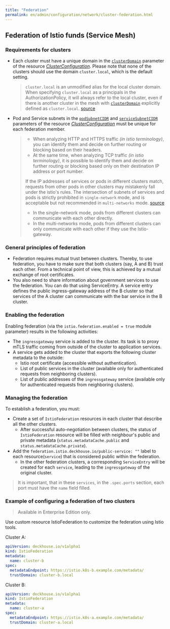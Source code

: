 ```yaml
---
title: "Federation"
permalink: en/admin/configuration/network/cluster-federation.html
---
```


## Federation of Istio funds (Service Mesh)

<!-- Transferred with minor modifications from https://deckhouse.io/products/kubernetes-platform/documentation/latest/modules/istio/#federation -->

### Requirements for clusters

* Each cluster must have a unique domain in the [`clusterDomain`](../../reference/cr/clusterconfiguration/#clusterconfiguration-clusterdomain) parameter of the resource [_ClusterConfiguration_](../../reference/cr/clusterconfiguration/). Please note that none of the clusters should use the domain `cluster.local`, which is the default setting.

  > `cluster.local` is an unmodified alias for the local cluster domain.
  > When specifying `cluster.local` as a principals in the AuthorizationPolicy, it will always refer to the local cluster, even if there is another cluster in the mesh with [`clusterDomain`](../../reference/cr/clusterconfiguration/#clusterconfiguration-clusterdomain) explicitly defined as `cluster.local`.
  > [source](https://istio.io/latest/docs/tasks/security/authorization/authz-td-migration/#best-practices)

* Pod and Service subnets in the [`podSubnetCIDR`](../../reference/cr/clusterconfiguration/#clusterconfiguration-podsubnetcidr) and [`serviceSubnetCIDR`](../../reference/cr/clusterconfiguration/#clusterconfiguration-servicesubnetcidr) parameters of the resource [_ClusterConfiguration_](../../reference/cr/clusterconfiguration/) must be unique for each federation member.

  > - When analyzing HTTP and HTTPS traffic _(in istio terminology)_, you can identify them and decide on further routing or blocking based on their headers.
  > - At the same time, when analyzing TCP traffic _(in istio terminology)_, it is possible to identify them and decide on further routing or blocking based only on their destination IP address or port number.
  >
  > If the IP addresses of services or pods in different clusters match, requests from other pods in other clusters may mistakenly fall under the istio's rules.
  > The intersection of subnets of services and pods is strictly prohibited in `single-network` mode, and is acceptable but not recommended in `multi-networks` mode.
  > [source](https://istio.io/latest/docs/ops/deployment/deployment-models/#single-network )
  >
  > - In the single-network mode, pods from different clusters can communicate with each other directly.
  > - In the multi-networks mode, pods from different clusters can only communicate with each other if they use the Istio-gateway.

### General principles of federation

* Federation requires mutual trust between clusters. Thereby, to use federation, you have to make sure that both clusters (say, A and B) trust each other. From a technical point of view, this is achieved by a mutual exchange of root certificates.
* You also need to share information about government services to use the federation. You can do that using ServiceEntry. A service entry defines the public ingress-gateway address of the B cluster so that services of the A cluster can communicate with the bar service in the B cluster.

<div data-presentation="../../../presentations/istio/federation_common_principles_en.pdf"></div>
<!--- Source: https://docs.google.com/presentation/d/1klrLIXqe-zl9Dspbsu9nTI1a1nD3v7HHQqIN4iqF00s/ --->

### Enabling the federation

Enabling federation (via the `istio.federation.enabled = true` module parameter) results in the following activities:

* The `ingressgateway` service is added to the cluster. Its task is to proxy mTLS traffic coming from outside of the cluster to application services.
* A service gets added to the cluster that exports the following cluster metadata to the outside:
  * Istio root certificate (accessible without authentication).
  * List of public services in the cluster (available only for authenticated requests from neighboring clusters).
  * List of public addresses of the `ingressgateway` service (available only for authenticated requests from neighboring clusters).

### Managing the federation

<div data-presentation="../../../presentations/istio/federation_istio_federation_en.pdf"></div>
<!--- Source: https://docs.google.com/presentation/d/1dYOeYKGaGOsgskWCDDcVJfXcMC9iQ4cvaCkhyqrDKgg/ --->

To establish a federation, you must:

* Create a set of `IstioFederation` resources in each cluster that describe all the other clusters.
  * After successful auto-negotiation between clusters, the status of `IstioFederation` resource will be filled with neighbour's public and private metadata (`status.metadataCache.public` and `status.metadataCache.private`).
* Add the `federation.istio.deckhouse.io/public-service: ""` label to each resource(`service`) that is considered public within the federation.
  * In the other federation clusters, a corresponding `ServiceEntry` will be created for each `service`, leading to the `ingressgateway` of the original cluster.

> It is important, that in these `services`, in the `.spec.ports` section, each port must have the `name` field filled.

<!-- Transferred with minor modifications from https://deckhouse.io/products/kubernetes-platform/documentation/latest/modules/istio/#federation -->

### Example of configuring a federation of two clusters

> Available in Enterprise Edition only.

Use custom resource IstioFederation to customize the federation using Istio tools.

Cluster A:

```yaml
apiVersion: deckhouse.io/v1alpha1
kind: IstioFederation
metadata:
  name: cluster-b
spec:
  metadataEndpoint: https://istio.k8s-b.example.com/metadata/
  trustDomain: cluster-b.local
```

Cluster B:

```yaml
apiVersion: deckhouse.io/v1alpha1
kind: IstioFederation
metadata:
  name: cluster-a
spec:
  metadataEndpoint: https://istio.k8s-a.example.com/metadata/
  trustDomain: cluster-a.local
```
